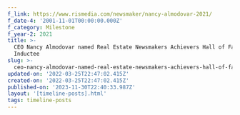 ```yaml
---
f_link: https://www.rismedia.com/newsmaker/nancy-almodovar-2021/
f_date-4: '2001-11-01T00:00:00.000Z'
f_category: Milestone
f_year-2: 2021
title: >-
  CEO Nancy Almodovar named Real Estate Newsmakers Achievers Hall of Fame
  Inductee
slug: >-
  ceo-nancy-almodovar-named-real-estate-newsmakers-achievers-hall-of-fame-inductee
updated-on: '2022-03-25T22:47:02.415Z'
created-on: '2022-03-25T22:47:02.415Z'
published-on: '2023-11-30T22:40:33.987Z'
layout: '[timeline-posts].html'
tags: timeline-posts
---
```



